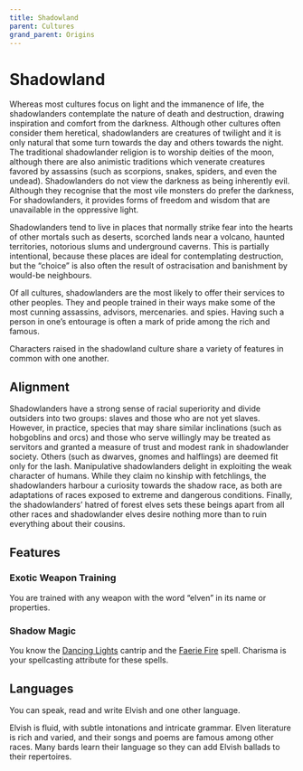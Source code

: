 ```yaml
---
title: Shadowland
parent: Cultures
grand_parent: Origins
---
```


# Shadowland
Whereas most cultures focus on light and the immanence of life, the shadowlanders contemplate the nature of death and destruction, drawing inspiration and comfort from the darkness. Although other cultures often consider them heretical, shadowlanders are creatures of twilight and it is only natural that some turn towards the day and others towards the night. The traditional shadowlander religion is to worship deities of the moon, although there are also animistic traditions which venerate creatures favored by assassins (such as scorpions, snakes, spiders, and even the undead). Shadowlanders do not view the darkness as being inherently evil. Although they recognise that the most vile monsters do prefer the darkness, For shadowlanders, it provides forms of freedom and wisdom that are unavailable in the oppressive light.

Shadowlanders tend to live in places that normally strike fear into the hearts of other mortals such as deserts, scorched lands near a volcano, haunted territories, notorious slums and underground caverns. This is partially intentional, because these places are ideal for contemplating destruction, but the “choice” is also often the result of ostracisation and banishment by would-be neighbours.

Of all cultures, shadowlanders are the most likely to offer their services to other peoples. They and people trained in their ways make some of the most cunning assassins, advisors, mercenaries. and spies. Having such a person in one’s entourage is often a mark of pride among the rich and famous.

Characters raised in the shadowland culture share a variety of features in common with one another.

## Alignment
Shadowlanders have a strong sense of racial superiority and divide outsiders into two groups: slaves and those who are not yet slaves. However, in practice, species that may share similar inclinations (such as hobgoblins and orcs) and those who serve willingly may be treated as servitors and granted a measure of trust and modest rank in shadowlander society. Others (such as dwarves, gnomes and halflings) are deemed fit only for the lash. Manipulative shadowlanders delight in exploiting the weak character of humans. While they claim no kinship with fetchlings, the shadowlanders harbour a curiosity towards the shadow race, as both are adaptations of races exposed to extreme and dangerous conditions. Finally, the shadowlanders’ hatred of forest elves sets these beings apart from all other races and shadowlander elves desire nothing more than to ruin everything about their cousins.

## Features

### Exotic Weapon Training
You are trained with any weapon with the word “elven” in its name or properties.

### Shadow Magic
You know the [Dancing Lights](https://stormchaserroleplaying.com/stormchaserRPG/Spells/Cantrips/Evocation/#dancing-lights) cantrip and the [Faerie Fire](https://stormchaserroleplaying.com/stormchaserRPG/Spells/1/Evocation/#faerie-fire) spell. Charisma is your spellcasting attribute for these spells.

## Languages
You can speak, read and write Elvish and one other language.

Elvish is fluid, with subtle intonations and intricate grammar. Elven literature is rich and varied, and their songs and poems are famous among other races. Many bards learn their language so they can add Elvish ballads to their repertoires.
